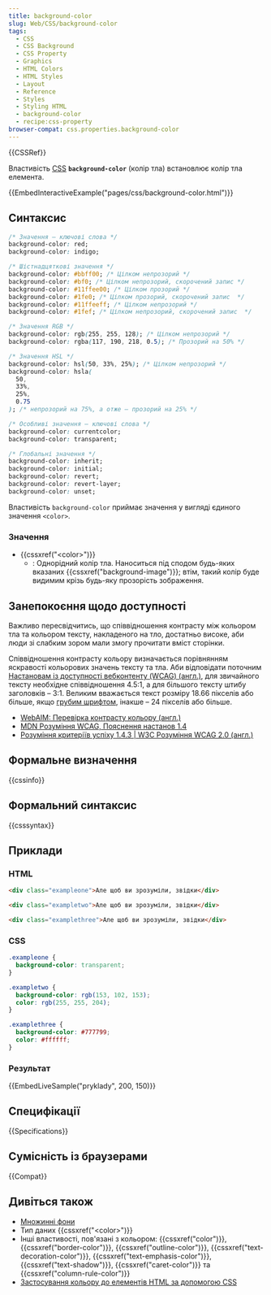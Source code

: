 ```yaml
---
title: background-color
slug: Web/CSS/background-color
tags:
  - CSS
  - CSS Background
  - CSS Property
  - Graphics
  - HTML Colors
  - HTML Styles
  - Layout
  - Reference
  - Styles
  - Styling HTML
  - background-color
  - recipe:css-property
browser-compat: css.properties.background-color
---
```


{{CSSRef}}

Властивість [CSS](/uk/docs/Web/CSS) **`background-color`** (колір тла) встановлює колір тла елемента.

{{EmbedInteractiveExample("pages/css/background-color.html")}}

## Синтаксис

```css
/* Значення – ключові слова */
background-color: red;
background-color: indigo;

/* Шістнадцяткові значення */
background-color: #bbff00; /* Цілком непрозорий */
background-color: #bf0; /* Цілком непрозорий, скорочений запис */
background-color: #11ffee00; /* Цілком прозорий */
background-color: #1fe0; /* Цілком прозорий, скорочений запис  */
background-color: #11ffeeff; /* Цілком непрозорий */
background-color: #1fef; /* Цілком непрозорий, скорочений запис  */

/* Значення RGB */
background-color: rgb(255, 255, 128); /* Цілком непрозорий */
background-color: rgba(117, 190, 218, 0.5); /* Прозорий на 50% */

/* Значення HSL */
background-color: hsl(50, 33%, 25%); /* Цілком непрозорий */
background-color: hsla(
  50,
  33%,
  25%,
  0.75
); /* непрозорий на 75%, а отже – прозорий на 25% */

/* Особливі значення – ключові слова */
background-color: currentcolor;
background-color: transparent;

/* Глобальні значення */
background-color: inherit;
background-color: initial;
background-color: revert;
background-color: revert-layer;
background-color: unset;
```

Властивість `background-color` приймає значення у вигляді єдиного значення `<color>`.

### Значення

- {{cssxref("&lt;color&gt;")}}
  - : Однорідний колір тла. Наноситься під сподом будь-яких вказаних {{cssxref("background-image")}}; втім, такий колір буде видимим крізь будь-яку прозорість зображення.

## Занепокоєння щодо доступності

Важливо пересвідчитись, що співвідношення контрасту між кольором тла та кольором тексту, накладеного на тло, достатньо високе, аби люди зі слабким зором мали змогу прочитати вміст сторінки.

Співвідношення контрасту кольору визначається порівнянням яскравості кольорових значень тексту та тла. Аби відповідати поточним [Настановам із доступності вебконтенту (WCAG) (англ.)](https://www.w3.org/WAI/standards-guidelines/wcag/), для звичайного тексту необхідне співвідношення 4.5:1, а для більшого тексту штибу заголовків – 3:1. Великим вважається текст розміру 18.66 пікселів або більше, якщо [грубим шрифтом](/uk/docs/Web/CSS/font-weight), інакше – 24 пікселів або більше.

- [WebAIM: Перевірка контрасту кольору (англ.)](https://webaim.org/resources/contrastchecker/)
- [MDN Розуміння WCAG, Пояснення настанов 1.4](/uk/docs/Web/Accessibility/Understanding_WCAG/Perceivable#guideline_1.4_make_it_easier_for_users_to_see_and_hear_content_including_separating_foreground_from_background)
- [Розуміння критеріїв успіху 1.4.3 | W3C Розуміння WCAG 2.0 (англ.)](https://www.w3.org/TR/UNDERSTANDING-WCAG20/visual-audio-contrast-contrast.html)

## Формальне визначення

{{cssinfo}}

## Формальний синтаксис

{{csssyntax}}

## Приклади

### HTML

```html
<div class="exampleone">Але щоб ви зрозуміли, звідки</div>

<div class="exampletwo">Але щоб ви зрозуміли, звідки</div>

<div class="examplethree">Але щоб ви зрозуміли, звідки</div>
```

### CSS

```css
.exampleone {
  background-color: transparent;
}

.exampletwo {
  background-color: rgb(153, 102, 153);
  color: rgb(255, 255, 204);
}

.examplethree {
  background-color: #777799;
  color: #ffffff;
}
```

### Результат

{{EmbedLiveSample("pryklady", 200, 150)}}

## Специфікації

{{Specifications}}

## Сумісність із браузерами

{{Compat}}

## Дивіться також

- [Множинні фони](/uk/docs/Web/CSS/CSS_Backgrounds_and_Borders/Using_multiple_backgrounds)
- Тип даних {{cssxref("&lt;color&gt;")}}
- Інші властивості, пов'язані з кольором: {{cssxref("color")}}, {{cssxref("border-color")}}, {{cssxref("outline-color")}}, {{cssxref("text-decoration-color")}}, {{cssxref("text-emphasis-color")}}, {{cssxref("text-shadow")}}, {{cssxref("caret-color")}} та {{cssxref("column-rule-color")}}
- [Застосування кольору до елементів HTML за допомогою CSS](/uk/docs/Web/CSS/CSS_Colors/Applying_color)
